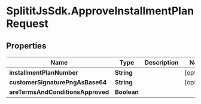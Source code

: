 # SplititJsSdk.ApproveInstallmentPlanRequest

## Properties

Name | Type | Description | Notes
------------ | ------------- | ------------- | -------------
**installmentPlanNumber** | **String** |  | [optional] 
**customerSignaturePngAsBase64** | **String** |  | [optional] 
**areTermsAndConditionsApproved** | **Boolean** |  | 


